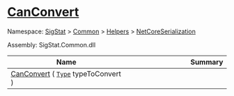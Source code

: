 # [CanConvert](./NetCoreFeatureDescriptorTConverter-100664076.md)

Namespace: [SigStat]() > [Common](./../../../README.md) > [Helpers](./../../README.md) > [NetCoreSerialization](./../README.md)

Assembly: SigStat.Common.dll

| Name | Summary  |
| ------| -----------:|
| [CanConvert](./NetCoreFeatureDescriptorTConverter-100664076.md) ( [`Type`](https://docs.microsoft.com/en-us/dotnet/api/System.Type) typeToConvert ) | <img width=225/>
